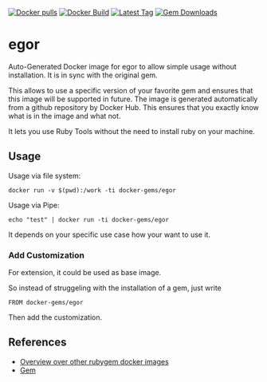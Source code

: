 [![Docker pulls](https://img.shields.io/docker/pulls/rubygem/egor.svg)](https://hub.docker.com/r/rubygem/egor/)
[![Docker Build](https://img.shields.io/docker/automated/rubygem/egor.svg)](https://hub.docker.com/r/rubygem/egor/)
[![Latest Tag](https://img.shields.io/github/tag/docker-rubygem/egor.svg)](https://hub.docker.com/r/rubygem/egor/)
[![Gem Downloads](https://img.shields.io/gem/dt/egor.svg)](https://rubygems.org/gems/egor/)
# egor

Auto-Generated Docker image for egor to allow simple usage without installation.
It is in sync with the original gem.

This allows to use a specific version of your favorite gem and ensures that this image will be supported in future.
The image is generated automatically from a github repository by Docker Hub.
This ensures that you exactly know what is in the image and what not.

It lets you use Ruby Tools without the need to install ruby on your machine.

## Usage

Usage via file system:

`docker run -v $(pwd):/work -ti docker-gems/egor`

Usage via Pipe:

`echo "test" | docker run -ti docker-gems/egor`

It depends on your specific use case how your want to use it.

### Add Customization

For extension, it could be used as base image.

So instead of struggeling with the installation of a gem, just write

`FROM docker-gems/egor`

Then add the customization.

## References

 - [Overview over other rubygem docker images](https://github.com/thinkbot/docker-rubygem)
 - [Gem](https://rubygems.org/gems/egor/)
